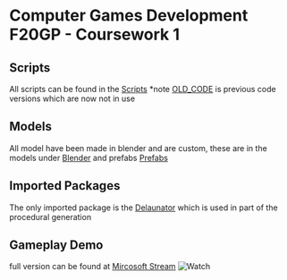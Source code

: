 # Computer Games Development F20GP - Coursework 1

## Scripts
All scripts can be found in the [Scripts](Assets/Scripts) *note [OLD_CODE](Assets/Scripts/OLD_CODE) is previous code versions which are now not in use

## Models
All model have been made in blender and are custom, these are in the models under [Blender](Assets/Models/Blender) and prefabs [Prefabs](Assets/Models/Prefabs)

## Imported Packages
The only imported package is the [Delaunator](https://github.com/nol1fe/delaunator-sharp.git?path=DelaunatorSharp.Unity) which is used in part of the procedural generation

## Gameplay Demo
full version can be found at [Mircosoft Stream](https://heriotwatt-my.sharepoint.com/:v:/g/personal/sg2011_hw_ac_uk/EYB8JQOy9wxGgDfMcL0CAv0Bdq1By70LtYFPNV1VoHlQOw)
![Watch](GameplayDemo.gif)
